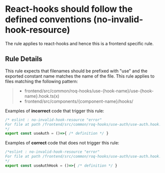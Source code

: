# React-hooks should follow the defined conventions (no-invalid-hook-resource)

The rule applies to react-hooks and hence this is a frontend specific rule.

## Rule Details

This rule expects that filenames should be prefixed with "use" and the exported constant name matches the name of the file. This rule applies to files matching the following pattern:

>- frontend/src/common/roq-hooks/use-{hook-name}/use-{hook-name}.hook.ts(x)
>- frontend/src/components/{component-name}/hooks/

Examples of **incorrect** code that trigger this rule:

```js
/* eslint : no-invalid-hook-resource "error"
For file at path /frontend/src/common/roq-hooks/use-auth/use-auth.hook.ts
*/
export const useAuth = ()=>{ /* definition */ }
```

Examples of **correct** code that does not trigger this rule:

```js
/*eslint : no-invalid-hook-resource "error"
For file at path /frontend/src/common/roq-hooks/use-auth/use-auth.hook.ts
*/
export const useAuthHook = ()=>{ /* definition */ }
```
